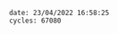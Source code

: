 

                date: 23/04/2022 16:58:25
                cycles: 67080

                         